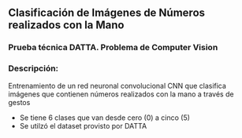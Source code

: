 ## Clasificación de Imágenes de Números realizados con la Mano

### Prueba técnica DATTA. Problema de Computer Vision

### Descripción:
Entrenamiento de un red neuronal convolucional CNN que clasifica imágenes que contienen números realizados con la mano a través de gestos

- Se tiene 6 clases que van desde cero (0) a cinco (5) 
- Se utilzó el dataset provisto por DATTA
